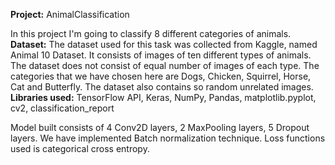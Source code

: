 **Project:** AnimalClassification

In this project I'm going to classify 8 different categories of animals.
**Dataset:** The dataset used for this task was collected from Kaggle, named Animal 10 Dataset. It consists of images of ten different types of animals. The dataset does not consist of equal number of images of each type.
The categories that we have chosen here are Dogs, Chicken, Squirrel, Horse, Cat and Butterfly. The dataset also contains so random unrelated images.
**Libraries used:** TensorFlow API, Keras, NumPy, Pandas, matplotlib.pyplot, cv2, classification_report

Model built consists of 4 Conv2D layers, 2 MaxPooling layers, 5 Dropout layers. We have implemented Batch normalization technique. Loss functions used is categorical cross entropy.
